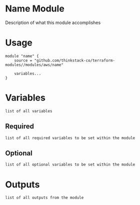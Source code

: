 Name Module
=================

Description of what this module accomplishes


# Usage

    module "name" {
        source = "github.com/thinkstack-co/terraform-modules//modules/aws/name"

        variables...
    }

# Variables
    list of all variables
## Required
    list of all required variables to be set within the module

## Optional
    list of all optional variables to be set within the module
# Outputs
    list of all outputs from the module
